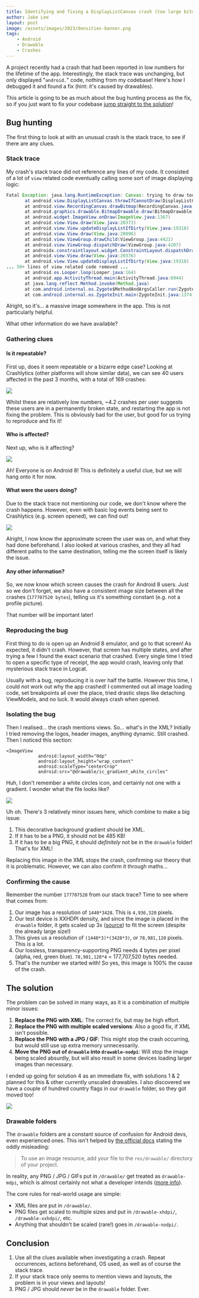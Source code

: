 ```yaml
---
title: Identifying and fixing a DisplayListCanvas crash (too large bitmap) with none of my Android code in the stacktrace
author: Jake Lee
layout: post
image: /assets/images/2023/densities-banner.png
tags:
    - Android
    - Drawable
    - Crashes
---
```


A project recently had a crash that had been reported in low numbers for the lifetime of the app. Interestingly, the stack trace was unchanging, but only displayed "`android.`" code, nothing from my codebase! Here's how I debugged it and found a fix (hint: it's caused by drawables).

This article is going to be as much about the bug hunting process as the fix, so if you just want to fix your codebase [jump straight to the solution](#the-solution)!

## Bug hunting

The first thing to look at with an unusual crash is the stack trace, to see if there are any clues.

### Stack trace 

My crash's stack trace did not reference any lines of my code. It consisted of a lot of `view` related code eventually calling some sort of image displaying logic:

```java
Fatal Exception: java.lang.RuntimeException: Canvas: trying to draw too large(177707520bytes) bitmap.
       at android.view.DisplayListCanvas.throwIfCannotDraw(DisplayListCanvas.java:229)
       at android.view.RecordingCanvas.drawBitmap(RecordingCanvas.java:97)
       at android.graphics.drawable.BitmapDrawable.draw(BitmapDrawable.java:529)
       at android.widget.ImageView.onDraw(ImageView.java:1367)
       at android.view.View.draw(View.java:20373)
       at android.view.View.updateDisplayListIfDirty(View.java:19318)
       at android.view.View.draw(View.java:20096)
       at android.view.ViewGroup.drawChild(ViewGroup.java:4421)
       at android.view.ViewGroup.dispatchDraw(ViewGroup.java:4207)
       at androidx.constraintlayout.widget.ConstraintLayout.dispatchDraw(ConstraintLayout.java:1975)
       at android.view.View.draw(View.java:20376)
       at android.view.View.updateDisplayListIfDirty(View.java:19318)
... 50+ lines of view related code removed ...
       at android.os.Looper.loop(Looper.java:164)
       at android.app.ActivityThread.main(ActivityThread.java:6944)
       at java.lang.reflect.Method.invoke(Method.java)
       at com.android.internal.os.Zygote$MethodAndArgsCaller.run(Zygote.java:327)
       at com.android.internal.os.ZygoteInit.main(ZygoteInit.java:1374)
```

Alright, so it's... a massive image somewhere in the app. This is not particularly helpful.

What other information do we have available?

### Gathering clues

#### Is it repeatable? 

First up, does it seem repeatable or a bizarre edge case? Looking at Crashlytics (other platforms will show similar data), we can see 40 users affected in the past 3 months, with a total of 169 crashes:

[![](/assets/images/2023/densities-total-crashes.png)](/assets/images/2023/densities-total-crashes.png)

Whilst these are relatively low numbers, ~4.2 crashes per user suggests these users are in a permanently broken state, and restarting the app is not fixing the problem. This is obviously bad for the user, but good for us trying to reproduce and fix it!

#### Who is affected? 

Next up, who is it affecting? 

[![](/assets/images/2023/densities-version.png)](/assets/images/2023/densities-version.png)

Ah! Everyone is on Android 8! This is definitely a useful clue, but we will hang onto it for now.

#### What were the users doing?

Due to the stack trace not mentioning our code, we don't know where the crash happens. However, even with basic log events being sent to Crashlytics (e.g. screen opened), we can find out! 

[![](/assets/images/2023/densities-screenviews.png)](/assets/images/2023/densities-screenviews.png)

Alright, I now know the approximate screen the user was on, and what they had done beforehand. I also looked at various crashes, and they all had different paths to the same destination, telling me the screen itself is likely the issue.

#### Any other information?

So, we now know which screen causes the crash for Android 8 users. Just so we don't forget, we also have a consistent image size between all the crashes (`177707520 bytes`), telling us it's something constant (e.g. not a profile picture).

That number will be important later!

### Reproducing the bug

First thing to do is open up an Android 8 emulator, and go to that screen! As expected, it didn't crash. However, that screen has multiple states, and after trying a few I found the exact scenario that crashed. Every single time I tried to open a specific type of receipt, the app would crash, leaving only that mysterious stack trace in Logcat.

Usually with a bug, reproducing it is over half the battle. However this time, I could *not* work out why the app crashed! I commented out all image loading code, set breakpoints all over the place, tried drastic steps like detaching ViewModels, and no luck. It would always crash when opened.

### Isolating the bug 

Then I realised... the crash mentions views. So... what's in the XML? Initially I tried removing the logos, header images, anything dynamic. Still crashed. Then I noticed this section:

```
<ImageView
            android:layout_width="0dp"
            android:layout_height="wrap_content"
            android:scaleType="centerCrop"
            android:src="@drawable/ic_gradient_white_circles"
```

Huh, I don't remember a white circles icon, and certainly not one with a gradient. I wonder what the file looks like?

[![](/assets/images/2023/densities-icon.png)](/assets/images/2023/densities-icon.png)

Uh oh. There's 3 relatively minor issues here, which combine to make a big issue:

1. This decorative background gradient should be XML. 
2. If it has to be a PNG, it should not be 485 KB!
3. If it has to be a big PNG, it should *definitely* not be in the `drawable` folder! That's for XML!

Replacing this image in the XML stops the crash, confirming our theory that it is problematic. However, we can also confirm it through maths...

### Confirming the cause

Remember the number `177707520` from our stack trace? Time to see where that comes from:

1. Our image has a resolution of `1440*3428`. This is `4,936,320` pixels.
2. Our test device is XXHDPI density, and since the image is placed in the `drawable` folder, it gets scaled up 3x ([source](https://stackoverflow.com/a/28507826/608312)) to fit the screen (despite the already large size!)
3. This gives us a resolution of `(1440*3)*(3428*3)`, or `78,981,120` pixels. This is a lot.
4. Our lossless, transparency-supporting PNG needs 4 bytes per pixel (alpha, red, green blue). `78,981,120*4` = 177,707,520 bytes needed. 
5. That's the number we started with! So yes, this image is 100% the cause of the crash.

## The solution

The problem can be solved in many ways, as it is a combination of multiple minor issues:

1. **Replace the PNG with XML**: The correct fix, but may be high effort.
2. **Replace the PNG with multiple scaled versions**: Also a good fix, if XML isn't possible.
3. **Replace the PNG with a JPG / GIF**: This might stop the crash occurring, but would still use up extra memory unnecessarily.
4. **Move the PNG out of `drawable` into `drawable-nodpi`**: Will stop the image being scaled absurdly, but will also result in some devices loading larger images than necessary.

I ended up going for solution 4 as an immediate fix, with solutions 1 & 2 planned for this & other currently unscaled drawables. I also discovered we have a couple of hundred country flags in our `drawable` folder, so they got moved too!

[![](/assets/images/2023/densities-pr.png)](/assets/images/2023/densities-pr.png)

### Drawable folders 

The `drawable` folders are a constant source of confusion for Android devs, even experienced ones. This isn't helped by [the official docs](https://developer.android.com/develop/ui/views/graphics/drawables) stating the oddly misleading:

> To use an image resource, add your file to the `res/drawable/` directory of your project. 

In reality, any PNG / JPG / GIFs put in `/drawable/` get treated as `drawable-mdpi`, which is almost certainly not what a developer intends ([more info](https://stackoverflow.com/a/33632112/608312)).

The core rules for real-world usage are simple:

* XML files are put in `/drawable/`.
* PNG files get scaled to multiple sizes and put in `/drawable-xhdpi/`, `/drawable-xxhdpi/`, etc.
* Anything that shouldn't be scaled (rare!) goes in `/drawable-nodpi/`.

## Conclusion

1. Use all the clues available when investigating a crash. Repeat occurrences, actions beforehand, OS used, as well as of course the stack trace.
2. If your stack trace only seems to mention views and layouts, the problem is in your views and layouts!
3. PNG / JPG should *never* be in the `drawable` folder. Ever.
